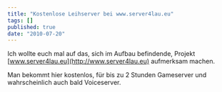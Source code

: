 ```yaml
---
title: "Kostenlose Leihserver bei www.server4lau.eu"
tags: []
published: true
date: "2010-07-20"
---
```


Ich wollte euch mal auf das, sich im Aufbau befindende, Projekt [www.server4lau.eu](http://www.server4lau.eu) aufmerksam machen.

Man bekommt hier kostenlos, für bis zu 2 Stunden Gameserver und wahrscheinlich auch bald Voiceserver.

